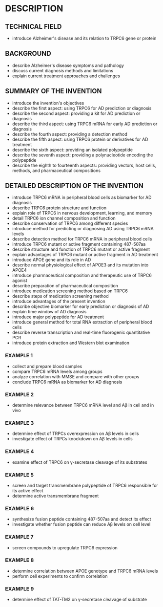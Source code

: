 # DESCRIPTION

## TECHNICAL FIELD

- introduce Alzheimer's disease and its relation to TRPC6 gene or protein

## BACKGROUND

- describe Alzheimer's disease symptoms and pathology
- discuss current diagnosis methods and limitations
- explain current treatment approaches and challenges

## SUMMARY OF THE INVENTION

- introduce the invention's objectives
- describe the first aspect: using TRPC6 for AD prediction or diagnosis
- describe the second aspect: providing a kit for AD prediction or diagnosis
- describe the third aspect: using TRPC6 mRNA for early AD prediction or diagnosis
- describe the fourth aspect: providing a detection method
- describe the fifth aspect: using TRPC6 protein or derivatives for AD treatment
- describe the sixth aspect: providing an isolated polypeptide
- describe the seventh aspect: providing a polynucleotide encoding the polypeptide
- describe the eighth to fourteenth aspects: providing vectors, host cells, methods, and pharmaceutical compositions

## DETAILED DESCRIPTION OF THE INVENTION

- introduce TRPC6 mRNA in peripheral blood cells as biomarker for AD diagnosis
- describe TRPC6 protein structure and function
- explain role of TRPC6 in nervous development, learning, and memory
- detail TRPC6 ion channel composition and function
- describe conservation of TRPC6 among different species
- introduce method for predicting or diagnosing AD using TRPC6 mRNA levels
- describe detection method for TRPC6 mRNA in peripheral blood cells
- introduce TRPC6 mutant or active fragment containing 487-507aa
- describe structure and function of TRPC6 mutant or active fragment
- explain advantages of TRPC6 mutant or active fragment in AD treatment
- introduce APOE gene and its role in AD
- describe normal physiological effect of APOE3 and its mutation into APOE4
- introduce pharmaceutical composition and therapeutic use of TRPC6 agonist
- describe preparation of pharmaceutical composition
- introduce medication screening method based on TRPC6
- describe steps of medication screening method
- introduce advantages of the present invention
- describe objective biomarker for early prediction or diagnosis of AD
- explain time window of AD diagnosis
- introduce major polypeptide for AD treatment
- introduce general method for total RNA extraction of peripheral blood cells
- describe reverse transcription and real-time fluorogenic quantitative PCR
- introduce protein extraction and Western blot examination

### EXAMPLE 1

- collect and prepare blood samples
- compare TRPC6 mRNA levels among groups
- analyze correlation with MMSE and compare with other groups
- conclude TRPC6 mRNA as biomarker for AD diagnosis

### EXAMPLE 2

- determine relevance between TRPC6 mRNA level and Aβ in cell and in vivo

### EXAMPLE 3

- determine effect of TRPCs overexpression on Aβ levels in cells
- investigate effect of TRPCs knockdown on Aβ levels in cells

### EXAMPLE 4

- examine effect of TRPC6 on γ-secretase cleavage of its substrates

### EXAMPLE 5

- screen and target transmembrane polypeptide of TRPC6 responsible for its active effect
- determine active transmembrane fragment

### EXAMPLE 6

- synthesize fusion peptide containing 487-507aa and detect its effect
- investigate whether fusion peptide can reduce Aβ levels on cell level

### EXAMPLE 7

- screen compounds to upregulate TRPC6 expression

### EXAMPLE 8

- determine correlation between APOE genotype and TRPC6 mRNA levels
- perform cell experiments to confirm correlation

### EXAMPLE 9

- determine effect of TAT-TM2 on γ-secretase cleavage of substrate

